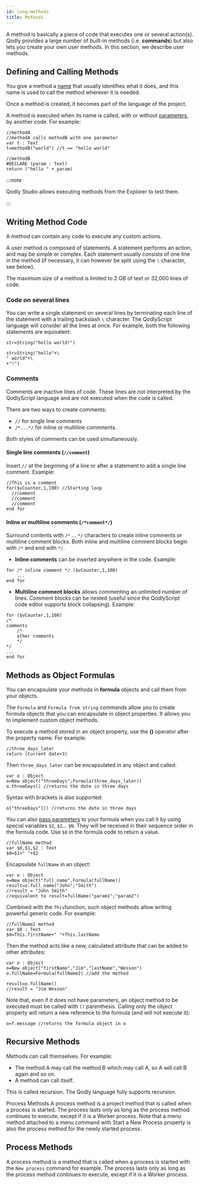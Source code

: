 ```yaml
---
id: lang-methods
title: Methods
---
```


A method is basically a piece of code that executes one or several action(s). Qodly provides a large number of built-in methods (i.e. **commands**) but also lets you create your own user methods. In this section, we describe user methods.


## Defining and Calling Methods

You give a method a [name](identifiers.md#methods) that usually identifies what it does, and this name is used to call the method wherever it is needed. 

Once a method is created, it becomes part of the language of the project. 

A method is executed when its name is called, with or without [parameters](lang-parameters.md), by another code. For example:

```4d
//methodA
//methodA calls methodB with one parameter
var t : Text
t=methodB("world") //t == "hello world"
```

```4d
//methodB
#DECLARE (param : Text)
return ("hello " + param)
```

:::note

Qodly Studio allows executing methods from the Explorer to test them.

:::

## Writing Method Code

A method can contain any code to execute any custom actions. 

A user method is composed of statements. A statement performs an action, and may be simple or complex. Each statement usually consists of one line in the method (if necessary, it can however be split using the `\` character, see below). 

The maximum size of a method is limited to 2 GB of text or 32,000 lines of code.  

### Code on several lines

You can write a single statement on several lines by terminating each line of the statement with a trailing backslash `\` character. The QodlyScript language will consider all the lines at once. For example, both the following statements are equivalent:

```4d
str=String("hello world!")
```

```4d
str=String("hello"+\
" world"+\
+"!")
```

### Comments

Comments are inactive lines of code. These lines are not interpreted by the QodlyScript language and are not executed when the code is called. 

There are two ways to create comments:

- `//` for single line comments
- `/*...*/` for inline or multiline commnents.

Both styles of comments can be used simultaneously. 

#### Single line comments (`//comment`)

Insert `//` at the beginning of a line or after a statement to add a single line comment. Example: 

```4d
//This is a comment
for($vCounter,1,100) //Starting loop
  //comment
  //comment
  //comment
end for
```

#### Inline or multiline comments (`/*comment*/`)

Surround contents with `/*` ... `*/` characters to create inline comments or multiline comment blocks. Both inline and multiline comment blocks begin with `/*` and end with `*/`.

- **Inline comments** can be inserted anywhere in the code. Example:

```4d
for /* inline comment */ ($vCounter,1,100)
	...
end for
```

- **Multiline comment blocks** allows commenting an unlimited number of lines. Comment blocks can be nested (useful since the QodlyScript code editor supports block collapsing). Example:

```4d
for ($vCounter,1,100)
/*
comments  
	/* 
	other comments
	*/
*/
...
end for
```



## Methods as Object Formulas

You can encapsulate your methods in **formula** objects and call them from your objects.

The `Formula` and `Formula from string` commands allow you to create formula objects that you can encapsulate in object properties. It allows you to implement custom object methods.

To execute a method stored in an object property, use the **()** operator after the property name. For example:

```4d
//three_days_later
return (Current date+3)
```

Then `three_days_later` can be encapsulated in any object and called:

```4d
var o : Object
o=New object("threeDays";Formula(three_days_later))
o.threeDays() //returns the date in three days
```

Syntax with brackets is also supported:

```4d
o["threeDays"]() //returns the date in three days
```

You can also [pass parameters](parameters.md) to your formula when you call it by using special variables `$1`, `$2`… `$N`. They will be received in their sequence order in the formula code. Use `$0` in the formula code to return a value.

```4d
//fullName method
var $0,$1,$2 : Text
$0=$1+" "+$2
```

Encapsulate `fullName` in an object:

```4d
var o : Object
o=New object("full_name",Formula(fullName))
result=o.full_name("John";"Smith") 
//result = "John Smith"
//equivalent to result=fullName("param1";"param2")
```

Combined with the `This`function, such object methods allow writing powerful generic code. For example:

```4d
//fullName2 method
var $0 : Text
$0=This.firstName+" "+This.lastName
```

Then the method acts like a new, calculated attribute that can be added to other attributes:

```4d
var o : Object
o=New object("firstName","Jim","lastName","Wesson")
o.fullName=Formula(fullName2) //add the method  

result=o.fullName() 
//result = "Jim Wesson"
```

Note that, even if it does not have parameters, an object method to be executed must be called with `()` parenthesis. Calling only the object property will return a new reference to the formula (and will not execute it):

```4d
o=f.message //returns the formula object in o
```

## Recursive Methods

Methods can call themselves. For example:

- The method A may call the method B which may call A, so A will call B again and so on.
- A method can call itself.

This is called recursion. The Qodly language fully supports recursion.


Process Methods
A process method is a project method that is called when a process is started. The process lasts only as long as the process method continues to execute, except if it is a Worker process. Note that a menu method attached to a menu command with Start a New Process property is also the process method for the newly started process.


## Process Methods

A process method is a method that is called when a process is started with the `New process` command for example. The process lasts only as long as the process method continues to execute, except if it is a Worker process. 
